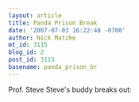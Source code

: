 ```yaml
---
layout: article
title: Panda Prison Break
date: '2007-07-03 16:22:48 -0700'
author: Nick Matzke
mt_id: 3115
blog_id: 2
post_id: 3115
basename: panda_prison_br
---
```

Prof. Steve Steve's buddy breaks out:

<object width="425" height="350"><param name="movie" value="http://www.youtube.com/v/vTQ204GLzJY"><param name="wmode" value="transparent"><embed src="http://www.youtube.com/v/vTQ204GLzJY" type="application/x-shockwave-flash" wmode="transparent" width="425" height="350"></object>
